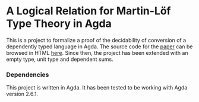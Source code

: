 # A Logical Relation for Martin-Löf Type Theory in Agda #

This is a project to formalize a proof of the decidability of conversion of a dependently typed language in Agda.
The source code for the [paper](http://www.cse.chalmers.se/~abela/popl18.pdf) can be browsed in HTML [here](https://mr-ohman.github.io/logrel-mltt/decofconv/). Since then, the project has been extended with an empty type, unit type and dependent sums.

### Dependencies ###

This project is written in Agda. It has been tested to be working with Agda version 2.6.1.
